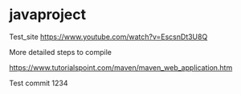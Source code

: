 # javaproject
Test_site
https://www.youtube.com/watch?v=EscsnDt3U8Q



More detailed steps to compile 

https://www.tutorialspoint.com/maven/maven_web_application.htm


Test commit 1234
